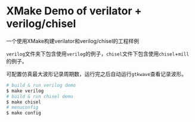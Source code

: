 # XMake Demo of verilator + verilog/chisel

一个使用XMake构建verilator和verilog/chisel的工程样例

`verilog`文件夹下包含使用`verilog`的例子，`chisel`文件下包含使用`chisel`+`mill`的例子。

可配置仿真最大波形记录周期数，运行完之后自动运行`gtkwave`查看记录波形。

```bash
# build & run verilog demo
$ make verilog
# build & run chisel demo
$ make chisel
# menuconfig
$ make config
```
